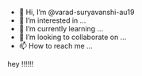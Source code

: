 - 👋 Hi, I’m @varad-suryavanshi-au19
- 👀 I’m interested in ...
- 🌱 I’m currently learning ...
- 💞️ I’m looking to collaborate on ...
- 📫 How to reach me ...

<!---
varad-suryavanshi-au19/varad-suryavanshi-au19 is a ✨ special ✨ repository because its `README.md` (this file) appears on your GitHub profile.
You can click the Preview link to take a look at your changes.
--->
hey !!!!!!
